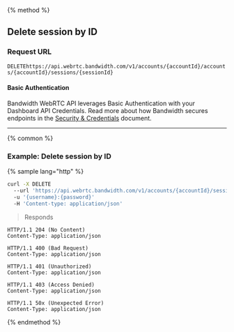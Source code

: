 {% method %}

## Delete session by ID


### Request URL
<code class="delete">DELETE</code>`https://api.webrtc.bandwidth.com/v1/accounts/{accountId}/accounts/{accountId}/sessions/{sessionId}`

#### Basic Authentication

Bandwidth WebRTC API leverages Basic Authentication with your Dashboard API Credentials. Read more about how Bandwidth secures endpoints in the [Security & Credentials](../../../guides/accountCredentials.md) document.

---




{% common %}

### Example: Delete session by ID

{% sample lang="http" %}
```bash
curl -X DELETE 
  --url 'https://api.webrtc.bandwidth.com/v1/accounts/{accountId}/sessions/{sessionId}' 
  -u '{username}:{password}' 
  -H 'Content-type: application/json' 
```

> Responds

```http
HTTP/1.1 204 (No Content)
Content-Type: application/json
```

```http
HTTP/1.1 400 (Bad Request)
Content-Type: application/json
```

```http
HTTP/1.1 401 (Unauthorized)
Content-Type: application/json
```

```http
HTTP/1.1 403 (Access Denied)
Content-Type: application/json
```

```http
HTTP/1.1 50x (Unexpected Error)
Content-Type: application/json
```

{% endmethod %}